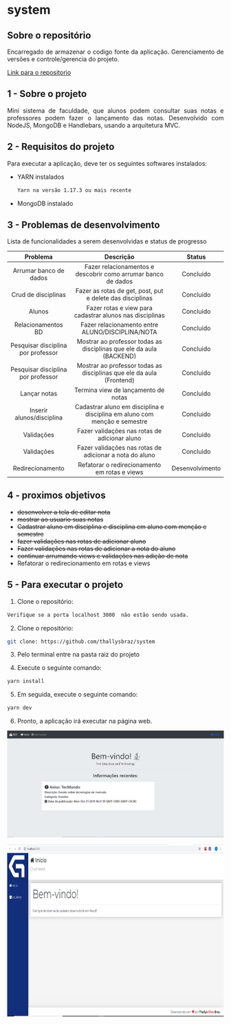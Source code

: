 # system

## Sobre o repositório

<p align="justify"> Encarregado de armazenar o codigo fonte da aplicação. Gerenciamento de versões e controle/gerencia do projeto.</p>

[Link para o repositorio](https://github.com/thallysbraz/system)

## 1 - Sobre o projeto

<p align="justify">Mini sistema de faculdade, que alunos podem consultar suas notas e professores podem fazer o lançamento das notas. Desenvolvido com NodeJS, MongoDB e Handlebars, usando a arquitetura MVC.</p>

## 2 - Requisitos do projeto

<p align="justify">Para executar a aplicação, deve ter os seguintes softwares instalados:</p>

<ul>

<li>YARN instalados</li>

```bash
Yarn na versão 1.17.3 ou mais recente
```

<li>MongoDB instalado</li>

</ul>

## 3 - Problemas de desenvolvimento

Lista de funcionalidades a serem desenvolvidas e status de progresso

|              Problema              |                                 Descrição                                 |     Status      |
| :--------------------------------: | :-----------------------------------------------------------------------: | :-------------: |
|       Arrumar banco de dados       |       Fazer relacionamentos e descobrir como arrumar banco de dados       |    Concluido    |
|        Crud de disciplinas         |         Fazer as rotas de get, post, put e delete das disciplinas         |    Concluido    |
|               Alunos               |         Fazer rotas e view para cadastrar alunos nas disciplinas          |    Concluido    |
|         Relacionamentos BD         |             Fazer relacionamento entre ALUNO/DISCIPLINA/NOTA              |    Concluido    |
| Pesquisar disciplina por professor |    Mostrar ao professor todas as disciplinas que ele da aula (BACKEND)    |    Concluido    |
| Pesquisar disciplina por professor |   Mostrar ao professor todas as disciplinas que ele da aula (Frontend)    |    Concluido    |
|            Lançar notas            |                    Termina view de lançamento de notas                    |    Concluido    |
|     Inserir alunos/disciplina      | Cadastrar aluno em disciplina e disciplina em aluno com menção e semestre |    Concluido    |
|             Validações             |               Fazer validações nas rotas de adicionar aluno               |    Concluido    |
|             Validações             |          Fazer validações nas rotas de adicionar a nota do aluno          |    Concluido    |
|          Redirecionamento          |               Refatorar o redirecionamento em rotas e views               | Desenvolvimento |

## 4 - proximos objetivos

- ~~desenvolver a tela de editar nota~~
- ~~mostrar ao usuario suas notas~~
- ~~Cadastrar aluno em disciplina e disciplina em aluno com menção e semestre~~
- ~~fazer validações nas rotas de adicionar aluno~~
- ~~Fazer validações nas rotas de adicionar a nota do aluno~~
- ~~continuar arrumando views e validações nas adição de nota~~
- Refatorar o redirecionamento em rotas e views

## 5 - Para executar o projeto

1. Clone o repositório:

```bash
Verifique se a porta localhost 3000  não estão sendo usada.
```

2. Clone o repositório:

```bash
git clone: https://github.com/thallysbraz/system
```

3. Pelo terminal entre na pasta raiz do projeto

4. Execute o seguinte comando:

```bash
yarn install
```

5. Em seguida, execute o seguinte comando:

```bash
yarn dev
```

6. Pronto, a aplicação irá executar na página web.

![](./image/System.png)
<p align="center"> <img src="https://github.com/thallysbraz/Crud/blob/development/frontend/src/assets/imgs/First.PNG" width="auto" height="400" />
